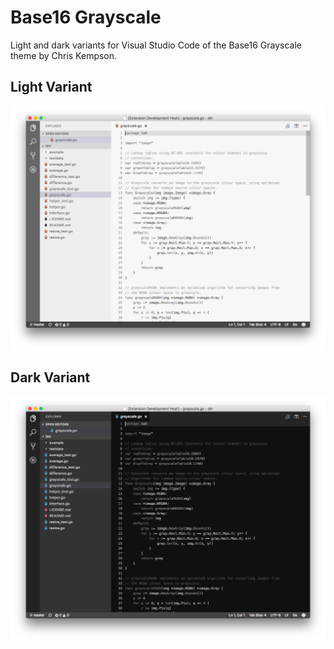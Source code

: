 # Base16 Grayscale

Light and dark variants for Visual Studio Code of the Base16 Grayscale theme
by Chris Kempson.

## Light Variant

![Light Example](https://raw.githubusercontent.com/brett-lempereur/theme-base16grayscale/master/images/light-variant.png)

## Dark Variant

![Dark Example](https://raw.githubusercontent.com/brett-lempereur/theme-base16grayscale/master/images/dark-variant.png)
